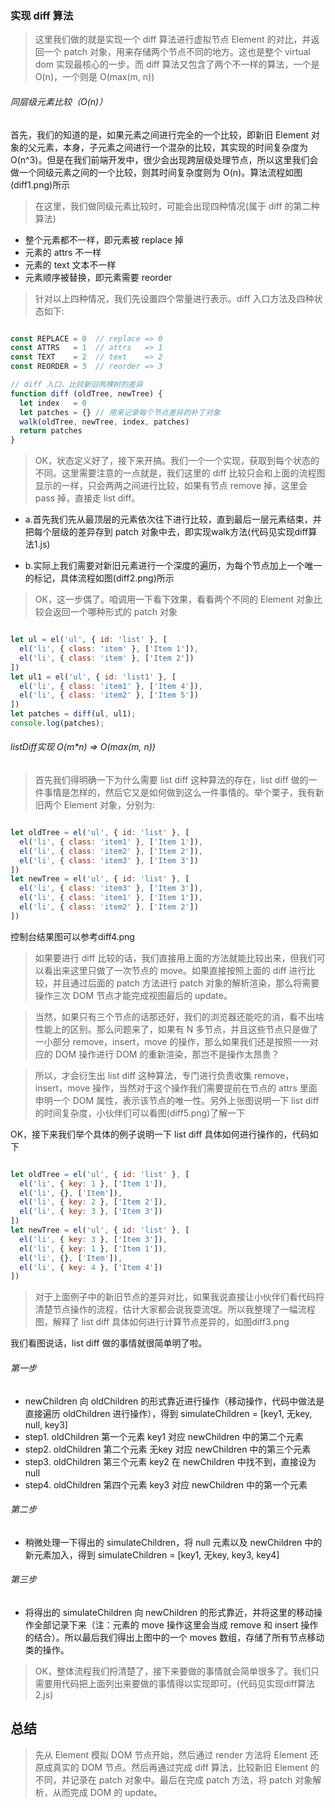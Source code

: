 ### 实现 diff 算法
> 这里我们做的就是实现一个 diff 算法进行虚拟节点 Element 的对比，并返回一个 patch 对象，用来存储两个节点不同的地方。这也是整个 virtual dom 实现最核心的一步。而 diff 算法又包含了两个不一样的算法，一个是 O(n)，一个则是 O(max(m, n))

###### 同层级元素比较（O(n)）
首先，我们的知道的是，如果元素之间进行完全的一个比较，即新旧 Element 对象的父元素，本身，子元素之间进行一个混杂的比较，其实现的时间复杂度为 O(n^3)。但是在我们前端开发中，很少会出现跨层级处理节点，所以这里我们会做一个同级元素之间的一个比较，则其时间复杂度则为 O(n)。算法流程如图(diff1.png)所示

> 在这里，我们做同级元素比较时，可能会出现四种情况(属于 diff 的第二种算法)
- 整个元素都不一样，即元素被 replace 掉
- 元素的 attrs 不一样
- 元素的 text 文本不一样
- 元素顺序被替换，即元素需要 reorder

> 针对以上四种情况，我们先设置四个常量进行表示。diff 入口方法及四种状态如下:

```js

const REPLACE = 0  // replace => 0
const ATTRS   = 1  // attrs   => 1
const TEXT    = 2  // text    => 2
const REORDER = 3  // reorder => 3

// diff 入口，比较新旧两棵树的差异
function diff (oldTree, newTree) {
  let index   = 0
  let patches = {} // 用来记录每个节点差异的补丁对象
  walk(oldTree, newTree, index, patches)
  return patches
}

```

> OK，状态定义好了，接下来开搞。我们一个一个实现，获取到每个状态的不同。这里需要注意的一点就是，我们这里的 diff 比较只会和上面的流程图显示的一样，只会两两之间进行比较，如果有节点 remove 掉，这里会 pass 掉，直接走 list diff。

- a.首先我们先从最顶层的元素依次往下进行比较，直到最后一层元素结束，并把每个层级的差异存到 patch 对象中去，即实现walk方法(代码见实现diff算法1.js)

- b.实际上我们需要对新旧元素进行一个深度的遍历，为每个节点加上一个唯一的标记，具体流程如图(diff2.png)所示

> OK，这一步偶了。咱调用一下看下效果，看看两个不同的 Element 对象比较会返回一个哪种形式的 patch 对象

```js

let ul = el('ul', { id: 'list' }, [
  el('li', { class: 'item' }, ['Item 1']),
  el('li', { class: 'item' }, ['Item 2'])
])
let ul1 = el('ul', { id: 'list1' }, [
  el('li', { class: 'item1' }, ['Item 4']),
  el('li', { class: 'item2' }, ['Item 5'])
])
let patches = diff(ul, ul1);
console.log(patches);

```


###### listDiff实现 O(m*n) => O(max(m, n))
> 首先我们得明确一下为什么需要 list diff 这种算法的存在，list diff 做的一件事情是怎样的，然后它又是如何做到这么一件事情的。举个栗子，我有新旧两个 Element 对象，分别为:

```js

let oldTree = el('ul', { id: 'list' }, [
  el('li', { class: 'item1' }, ['Item 1']),
  el('li', { class: 'item2' }, ['Item 2']),
  el('li', { class: 'item3' }, ['Item 3'])
])
let newTree = el('ul', { id: 'list' }, [
  el('li', { class: 'item3' }, ['Item 3']),
  el('li', { class: 'item1' }, ['Item 1']),
  el('li', { class: 'item2' }, ['Item 2'])
])

```
控制台结果图可以参考diff4.png

> 如果要进行 diff 比较的话，我们直接用上面的方法就能比较出来，但我们可以看出来这里只做了一次节点的 move。如果直接按照上面的 diff 进行比较，并且通过后面的 patch 方法进行 patch 对象的解析渲染，那么将需要操作三次 DOM 节点才能完成视图最后的 update。

> 当然，如果只有三个节点的话那还好，我们的浏览器还能吃的消，看不出啥性能上的区别。那么问题来了，如果有 N 多节点，并且这些节点只是做了一小部分 remove，insert，move 的操作，那么如果我们还是按照一一对应的 DOM 操作进行 DOM 的重新渲染，那岂不是操作太昂贵？

> 所以，才会衍生出 list diff 这种算法，专门进行负责收集 remove，insert，move 操作，当然对于这个操作我们需要提前在节点的 attrs 里面申明一个 DOM 属性，表示该节点的唯一性。另外上张图说明一下 list diff 的时间复杂度，小伙伴们可以看图(diff5.png)了解一下

OK，接下来我们举个具体的例子说明一下 list diff 具体如何进行操作的，代码如下

```js

let oldTree = el('ul', { id: 'list' }, [
  el('li', { key: 1 }, ['Item 1']),
  el('li', {}, ['Item']),
  el('li', { key: 2 }, ['Item 2']),
  el('li', { key: 3 }, ['Item 3'])
])
let newTree = el('ul', { id: 'list' }, [
  el('li', { key: 3 }, ['Item 3']),
  el('li', { key: 1 }, ['Item 1']),
  el('li', {}, ['Item']),
  el('li', { key: 4 }, ['Item 4'])
])

```

> 对于上面例子中的新旧节点的差异对比，如果我说直接让小伙伴们看代码捋清楚节点操作的流程，估计大家都会说我耍流氓。所以我整理了一幅流程图，解释了 list diff 具体如何进行计算节点差异的，如图diff3.png

我们看图说话，list diff 做的事情就很简单明了啦。

###### 第一步
- newChildren 向 oldChildren 的形式靠近进行操作（移动操作，代码中做法是直接遍历 oldChildren 进行操作），得到 simulateChildren = [key1, 无key, null, key3]
- step1. oldChildren 第一个元素 key1 对应 newChildren 中的第二个元素
- step2. oldChildren 第二个元素 无key 对应 newChildren 中的第三个元素
- step3. oldChildren 第三个元素 key2 在 newChildren 中找不到，直接设为 null
- step4. oldChildren 第四个元素 key3 对应 newChildren 中的第一个元素

###### 第二步
- 稍微处理一下得出的 simulateChildren，将 null 元素以及 newChildren 中的新元素加入，得到 simulateChildren = [key1, 无key, key3, key4]

###### 第三步
- 将得出的 simulateChildren 向 newChildren 的形式靠近，并将这里的移动操作全部记录下来（注：元素的 move 操作这里会当成 remove 和 insert 操作的结合）。所以最后我们得出上图中的一个 moves 数组，存储了所有节点移动类的操作。

> OK，整体流程我们捋清楚了，接下来要做的事情就会简单很多了。我们只需要用代码把上面列出来要做的事情得以实现即可。(代码见实现diff算法2.js)


## 总结

> 先从 Element 模拟 DOM 节点开始，然后通过 render 方法将 Element 还原成真实的 DOM 节点。然后再通过完成 diff 算法，比较新旧 Element 的不同，并记录在 patch 对象中。最后在完成 patch 方法，将 patch 对象解析，从而完成 DOM 的 update。